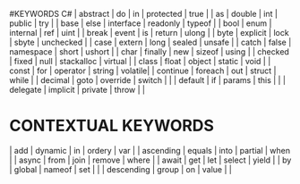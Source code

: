 #KEYWORDS C#
| abstract | do | in | protected | true |
| as | double | int | public | try |
| base | else | interface | readonly | typeof | 
| bool | enum | internal |  ref | uint |
| break | event | is | return | ulong |
| byte | explicit | lock | sbyte | unchecked |
| case | extern | long | sealed | unsafe |
| catch | false | namespace | short | ushort |
| char | finally | new | sizeof | using |
| checked | fixed | null | stackalloc | virtual |
| class | float | object | static | void |
| const | for | operator | string | volatile|
| continue | foreach | out | struct | while |
| decimal | goto | override | switch | |
| default | if | params | this | |
| delegate | implicit | private | throw | |

# CONTEXTUAL KEYWORDS
| add | dynamic | in | ordery | var |
| ascending | equals | into | partial | when |
| async | from | join | remove | where |
| await | get | let | select | yield |
| by | global | nameof | set | |
| descending | group | on | value | |